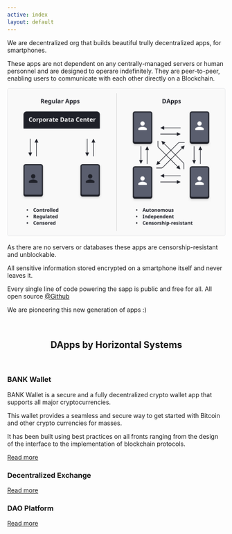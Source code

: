 ```yaml
---
active: index
layout: default
---
```


We are decentralized org that builds beautiful trully decentralized apps, for smartphones. 

These apps are not dependent on any centrally-managed servers or human personnel and are designed to operare indefinitely. They are peer-to-peer, enabling users to communicate with each other directly on a Blockchain. 

![Decentralized Apps (DApps)](/assets/images/dapps.png)

As there are no servers or databases these apps are censorship-resistant and unblockable. 

All sensitive information stored encrypted on a smartphone itself and never leaves it. 

Every single line of code powering the sapp is public and free for all. All open source [@Github](https://github.com/horizontalsystems/)

We are pioneering this new generation of apps :)


<br/>
<center><h2>DApps by Horizontal Systems</h2></center>
<br/>

### BANK Wallet

BANK Wallet is a secure and a fully decentralized crypto wallet app that supports all major cryptocurrencies.

This wallet provides a seamless and secure way to get started with Bitcoin and other crypto currencies for masses. 

It has been built using best practices on all fronts ranging from the design of the interface to the implementation of blockchain protocols.

[Read more](https://horizontalsystems.io/dapps/bank-wallet)


### Decentralized Exchange

[Read more](https://horizontalsystems.io/dapps/dex)


### DAO Platform

[Read more](https://horizontalsystems.io/dapps/dao-platform)
